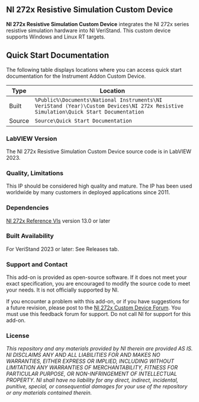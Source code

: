 <!--- 
**NOTICE: This repository has been archived, and will no longer be maintained or accept pull requests.**
It has not been widely used lately, but is still of high quality.  This is still the software to use for these cards.  Barring unforseen upgrade difficulties, it will likely work very well.
--->

## NI 272x Resistive Simulation Custom Device ##

**NI 272x Resistive Simulation Custom Device** integrates the NI 272x series resistive simulation hardware into NI VeriStand.
This custom device supports Windows and Linux RT targets.

## Quick Start Documentation

The following table displays locations where you can access quick start documentation for the Instrument Addon Custom Device.

| Type      | Location |
| ----------- | ----------- |
| Built | `%Public%\Documents\National Instruments\NI VeriStand (Year)\Custom Devices\NI 272x Resistive Simulation\Quick Start Documentation` |
| Source | `Source\Quick Start Documentation` |
### LabVIEW Version ###

The NI 272x Resistive Simulation Custom Device source code is in LabVIEW 2023.

### Quality, Limitations ###

This IP should be considered high quality and mature. The IP has been used worldwide by many customers in deployed applications since 2011.

### Dependencies ###

[NI 272x Reference VIs](https://www.ni.com/en-us/support/downloads/drivers/download.ni-272x-reference-vis.html) version 13.0 or later

### Built Availability ###

For VeriStand 2023 or later: See Releases tab. <br>

### Support and Contact ###
This add-on is provided as open-source software.  If it does not meet your exact specification, you are encouraged to modify the source code to meet your needs.  It is not officially supported by NI.

If you encounter a problem with this add-on, or if you have suggestions for a future revision, please post to the [NI 272x Custom Device Forum](https://forums.ni.com/t5/NI-VeriStand-Add-Ons-Discussions/NI-272x-Custom-Device-Feedback/td-p/3411237).  You must use this feedback forum for support. Do not call NI for support for this add-on.

### License ###

*This repository and any materials provided by NI therein are provided AS IS. NI DISCLAIMS ANY AND ALL LIABILITIES FOR AND MAKES NO WARRANTIES, EITHER EXPRESS OR IMPLIED, INCLUDING WITHOUT LIMITATION ANY WARRANTIES OF MERCHANTABILITY, FITNESS FOR  PARTICULAR PURPOSE, OR NON-INFRINGEMENT OF INTELLECTUAL PROPERTY. NI shall have no liability for any direct, indirect, incidental, punitive, special, or consequential damages for your use of the repository or any materials contained therein.*

